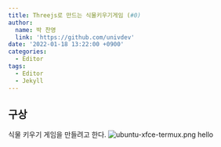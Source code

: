```yaml
---
title: Threejs로 만드는 식물키우기게임 (#0)
author:
  name: 박 찬영
  link: 'https://github.com/univdev'
date: '2022-01-18 13:22:00 +0900'
categories:
  - Editor
tags:
  - Editor
  - Jekyll
---
```

## 구상
식물 키우기 게임을 만들려고 한다.
![ubuntu-xfce-termux.png]({{site.baseurl}}/_posts/ubuntu-xfce-termux.png)
hello

